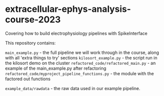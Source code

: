 # extracellular-ephys-analysis-course-2023
Covering how to build electrophysiology pipelines with SpikeInterface

This repository contains:

`main_example.py` - the full pipeline we will work through in the course, along with all 'extra things to try' sections
`kilosort_example.py` - the script run in the kilosort demo on the cluster
`refactored_code/refactored_main.py` - an example of the main_example.py after refactoring
`refactored_code/myproject_pipeline_functions.py` - the module with the factored out functions

`example_data/rawdata` - the raw data used in our example pipeline. 
